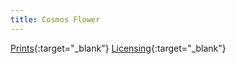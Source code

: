 ```yaml
---
title: Cosmos Flower
---
```

[Prints](https://pixels.com/featured/cosmos-flower-brady-lane.html){:target="_blank"}
[Licensing](https://licensing.pixels.com/featured/cosmos-flower-brady-lane.html){:target="_blank"}